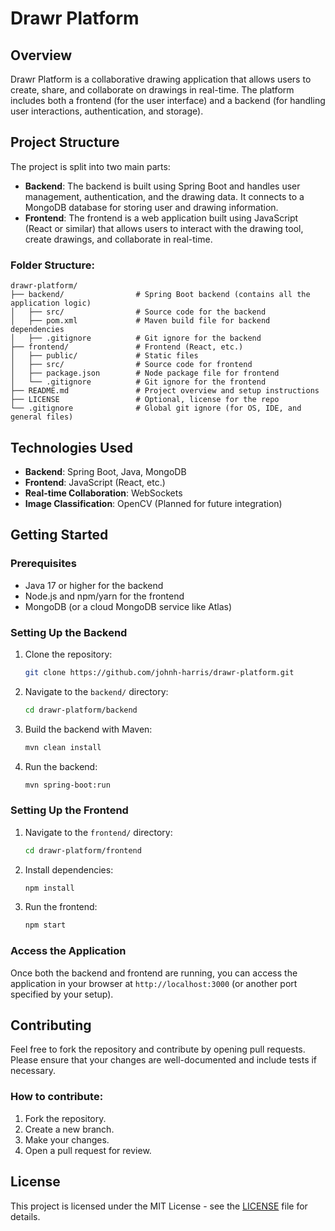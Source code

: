 # Drawr Platform

## Overview
Drawr Platform is a collaborative drawing application that allows users to create, share, and collaborate on drawings in real-time. The platform includes both a frontend (for the user interface) and a backend (for handling user interactions, authentication, and storage).

## Project Structure
The project is split into two main parts:

- **Backend**: The backend is built using Spring Boot and handles user management, authentication, and the drawing data. It connects to a MongoDB database for storing user and drawing information.
- **Frontend**: The frontend is a web application built using JavaScript (React or similar) that allows users to interact with the drawing tool, create drawings, and collaborate in real-time.

### Folder Structure:
```
drawr-platform/
├── backend/                # Spring Boot backend (contains all the application logic)
│   ├── src/                # Source code for the backend
│   ├── pom.xml             # Maven build file for backend dependencies
│   ├── .gitignore          # Git ignore for the backend
├── frontend/               # Frontend (React, etc.)
│   ├── public/             # Static files
│   ├── src/                # Source code for frontend
│   ├── package.json        # Node package file for frontend
│   └── .gitignore          # Git ignore for the frontend
├── README.md               # Project overview and setup instructions
├── LICENSE                 # Optional, license for the repo
└── .gitignore              # Global git ignore (for OS, IDE, and general files)
```

## Technologies Used
- **Backend**: Spring Boot, Java, MongoDB
- **Frontend**: JavaScript (React, etc.)
- **Real-time Collaboration**: WebSockets
- **Image Classification**: OpenCV (Planned for future integration)

## Getting Started

### Prerequisites
- Java 17 or higher for the backend
- Node.js and npm/yarn for the frontend
- MongoDB (or a cloud MongoDB service like Atlas)

### Setting Up the Backend
1. Clone the repository:
   ```bash
   git clone https://github.com/johnh-harris/drawr-platform.git
   ```

2. Navigate to the `backend/` directory:
   ```bash
   cd drawr-platform/backend
   ```

3. Build the backend with Maven:
   ```bash
   mvn clean install
   ```

4. Run the backend:
   ```bash
   mvn spring-boot:run
   ```

### Setting Up the Frontend
1. Navigate to the `frontend/` directory:
   ```bash
   cd drawr-platform/frontend
   ```

2. Install dependencies:
   ```bash
   npm install
   ```

3. Run the frontend:
   ```bash
   npm start
   ```

### Access the Application
Once both the backend and frontend are running, you can access the application in your browser at `http://localhost:3000` (or another port specified by your setup).

## Contributing
Feel free to fork the repository and contribute by opening pull requests. Please ensure that your changes are well-documented and include tests if necessary.

### How to contribute:
1. Fork the repository.
2. Create a new branch.
3. Make your changes.
4. Open a pull request for review.

## License
This project is licensed under the MIT License - see the [LICENSE](LICENSE) file for details.

